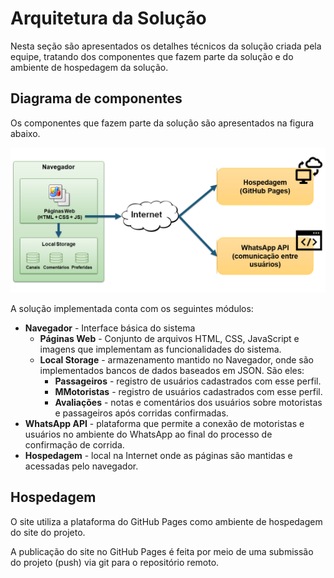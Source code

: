 # Arquitetura da Solução

Nesta seção são apresentados os detalhes técnicos da solução criada pela equipe, tratando dos componentes que fazem parte da solução e do ambiente de hospedagem da solução.

## Diagrama de componentes

Os componentes que fazem parte da solução são apresentados na figura abaixo.

![Diagramad de Componentes](https://github.com/ICEI-PUC-Minas-PMV-ADS/pet-carona/blob/main/docs/img/arquitetura.PNG)

A solução implementada conta com os seguintes módulos:
- **Navegador** - Interface básica do sistema  
  - **Páginas Web** - Conjunto de arquivos HTML, CSS, JavaScript e imagens que implementam as funcionalidades do sistema.
   - **Local Storage** - armazenamento mantido no Navegador, onde são implementados bancos de dados baseados em JSON. São eles: 
     - **Passageiros** - registro de usuários cadastrados com esse perfil.
     - **MMotoristas** - registro de usuários cadastrados com esse perfil.
     - **Avaliações** - notas e comentários dos usuários sobre motoristas e passageiros após corridas confirmadas.
 - **WhatsApp API** - plataforma que permite a conexão de motoristas e usuários no ambiente do WhatsApp ao final do processo de confirmação de corrida.
 - **Hospedagem** - local na Internet onde as páginas são mantidas e acessadas pelo navegador. 

## Hospedagem

O site utiliza a plataforma do GitHub Pages como ambiente de hospedagem do site do projeto. 

A publicação do site no GitHub Pages é feita por meio de uma submissão do projeto (push) via git para o repositório remoto.
